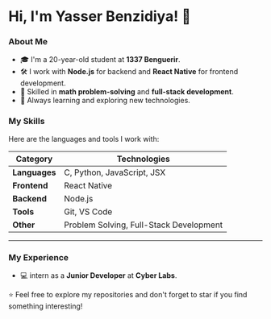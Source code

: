# Hi, I'm Yasser Benzidiya! 👋

### About Me

- 🎓 I'm a 20-year-old student at **1337 Benguerir**.
- 🛠️ I work with **Node.js** for backend and **React Native** for frontend development.
- 🧠 Skilled in **math problem-solving** and **full-stack development**.
- 🌱 Always learning and exploring new technologies.

### My Skills

Here are the languages and tools I work with:

| **Category**   | **Technologies**                                                                 |
|----------------|---------------------------------------------------------------------------------|
| **Languages**  | C, Python, JavaScript, JSX                                                      |
| **Frontend**   | React Native                                                                    |
| **Backend**    | Node.js                                                                         |
| **Tools**      | Git, VS Code                                                                    |
| **Other**      | Problem Solving, Full-Stack Development                                         |

---
### My Experience

- 💻  intern as a **Junior Developer** at **Cyber Labs**.

⭐️ Feel free to explore my repositories and don't forget to star if you find something interesting!

